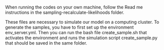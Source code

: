 

 When running the codes on your own machine, follow the Read me instructions in the sampling-recalculate-likelihoods folder.
 
These files are necessary to simulate our model on a computing cluster. To generate the samples, you have to first set up the environment env_server.yml. Then you can run the bash file create_sample.sh that activates the environment and runs the simulation script create_sample.py that should be saved in the same folder. 